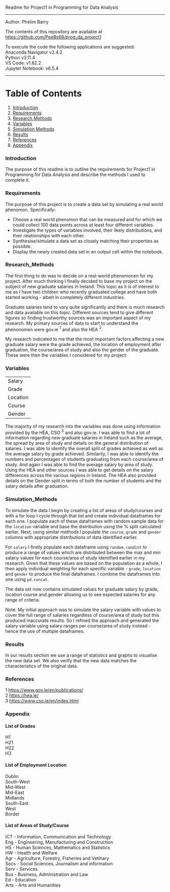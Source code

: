 Readme for Project1 in Programming for Data Analysis
***
Author: Phelim Barry

The contents of this repository are available at https://github.com/PeeBs68/prog_da_project1

To execute the code the following applications are suggested:   
Anaconda Navigator v2.4.2   
Python v3.11.4   
VS Code: v1.82.2   
Jupyter Notebook: v6.5.4

***

# Table of Contents

1. [Introduction](#Introduction)
2. [Requirements](#Requirements)
3. [Research Methods](#Research_Methods)
4. [Variables](#Variables)
5. [Simulation Methods](#Simulation_Methods)
6. [Results](#Results)
7. [References](#References)
8. [Appendix](#Appendix)


### Introduction
The purpose of this readme is to outline the requirements for Project1 in Programming for Data Analysis and describe the methods I used to complete it.

### Requirements
The purpose of this project is to create a data set by simulating a real world phenomon. Specifically:   
* Choose a real world phenomon that can be measured and for which we could collect 100 data points across at least four different variables.
* Investigate the types of variables involved, their likely distributions, and their relationships with each other.
* Synthesise/simulate a data set as closely matching their properties as possible.
* Display the newly created data set in an output cell within the notebook.


### Research_Methods
The first thing to do was to decide on a real-world phenomonen for my project. After much thinking I finally decided to base my project on the subject of new graduate salaries in Ireland. This topic as it is of interest to me as I have two children who recently graduated college and have both started working - albeit in completely different industries.

Graduate salaries tend to vary quite significantly and there is much research and data available on this topic. Different sources tend to give different figures so finding trustworthy sources was an important aspect of my research. My primary sources of data to start to understand the phenonomen were gov.ie $^1$ and also the HEA $^2$. 

My research indicated to me that the most important factors affecting a new graduate salary were the grade achieved, the location of employment after graduation, the course/area of study and also the gender of the graduate. These were then the variables I considered for my project:

### Variables

|   |
| --- |
| Salary |
| Grade |
| Location |
| Course |
| Gender |

The majority of my research into the variables was done using information provided by the HEA, CSO $^3$ and also gov.ie. I was able to find a lot of information regarding new graduate salaries in Ireland such as the average, the spread by area of study and details on the general distribution of salaries. I was able to identify the overall split of grades achieved as well as the average salary by grade achieved. Similarily, I was able to identify the numbers and percentages of students graduating from each course/area of study. And again I was able to find the average salary by area of study. Using the HEA and other sources I was able to get details on the salary differences across the various regions in Ireland. The HEA also provided details on the Gender split in terms of both the number of students and the salary details after graduation.

### Simulation_Methods
To simulate the data I begin by creating a list of areas of study/courses and with a for loop I cycle through that list and create individual dataframes for each one. I populate each of these dataframes with random sample data for the ```location``` variable and base the distribution using the % split calculated earlier. Next, using similar methods I populate the ```course```, ```grade``` and ```gender``` columns with appropriate distributions of data identified earlier.   

For ```salary``` I firstly populate each dataframe using ```random.randint``` to produce a range of values which are distributed between the max and min salariy values for each course/area of study  identified earlier in my research. Given that these values are based on the population as a whole, I then apply individual weighting for each specific variable - ```grade```, ```location``` and ```gender``` to produce the final dataframes. I combine the dataframes into one using ```pd.concat```.

The data set now contains simulated values for graduate salary by grade, location course and gender allowing us to see expected salaries for any range of criteria.

Note: My initial approach was to simulate the salary variable with values to cover the full range of salaries regardless of course/area of study but this produced inaccurate results. So I refined the approach and generated the salary variable using salary ranges per course/area of study instead - hence the use of multiple dataframes.

### Results
In our results section we use a range of statistics and graphs to visualise the new data set. We also verify that the new data matches the characteristics of the original data.

### References
$1$ https://www.gov.ie/en/publications/   
$2$ https://hea.ie/   
$3$ https://www.cso.ie/en/index.html

### Appendix

#### List of Grades
H1   
H21   
H22   
H3   

#### List of Employment Location
Dublin     
South-West   
Mid-West   
Mid-East   
Midlands   
South-East   
West   
Border   

#### List of Areas of Study/Course
ICT - Information, Communication and Technology   
Eng - Engineering, Manufacturing and Construction   
HS - Human Sciences, Mathematics and Statistics   
HW - Health and Welfare   
Agr - Agriculture, Forestry, Fisheries and Vetinary   
Socs - Social Sciences, Journalism and information   
Serv - Services   
Bus - Business, Administration and Law   
Ed - Education   
Arts - Arts and Humanities

